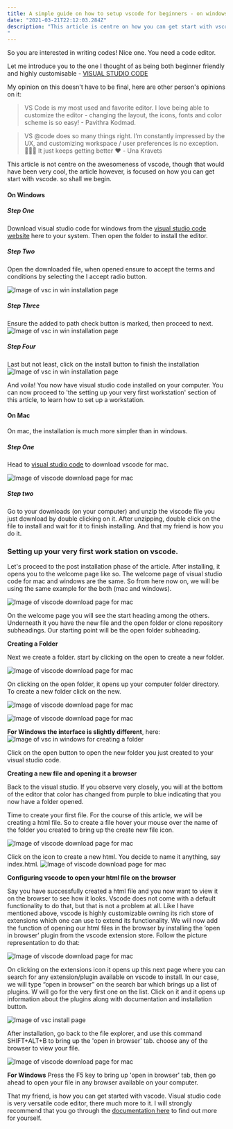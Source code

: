 ```yaml
---
title: A simple guide on how to setup vscode for beginners - on windows and mac OS
date: "2021-03-21T22:12:03.284Z"
description: "This article is centre on how you can get start with vscode.
"
---
```


So you are interested in writing codes! Nice one. You need a code editor.

Let me introduce you to the one I thought of as being both beginner friendly and highly customisable - [VISUAL STUDIO CODE](https://code.visualstudio.com/)

My opinion on this doesn't have to be final, here are other person's opinions on it:

> VS Code is my most used and favorite editor. I love being able to customize the editor - changing the layout, the icons, fonts and color scheme is so easy! - Pavithra Kodmad.

> VS @code does so many things right. I’m constantly impressed by the UX, and customizing workspace / user preferences is no exception. 🙌🏼💯 It just keeps getting better ❤️ - Una Kravets

This article is not centre on the awesomeness of vscode, though that would have been very cool, the article however, is focused on how you can get start with vscode. so shall we begin.

#### On Windows

##### Step One

Download visual studio code for windows from the [visual studio code website]() here to your system. Then open the folder to install the editor.

##### Step Two

Open the downloaded file, when opened ensure to accept the terms and conditions by selecting the I accept radio button.

![Image of vsc in win installation page](./img/win_vsc3.jpeg)

##### Step Three

Ensure the added to path check button is marked, then proceed to next.
![Image of vsc in win installation page](./img/win_vsc2.jpeg)

##### Step Four

Last but not least, click on the install button to finish the installation
![Image of vsc in win installation page](./img/win_vsc1.jpeg)

And voila! You now have visual studio code installed on your computer. You can now proceed to 'the setting up your very first workstation' section of this article, to learn how to set up a workstation.

#### On Mac

On mac, the installation is much more simpler than in windows.

##### Step One

Head to [visual studio code](https://code.visualstudio.com/) to download vscode for mac.

![Image of viscode download page for mac](./img/mac_vsc16.jpeg)

##### Step two

Go to your downloads (on your computer) and unzip the viscode file you just download by double clicking on it.
After unzipping, double click on the file to install and wait for it to finish installing. And that my friend is how you do it.

### Setting up your very first work station on vscode.

Let's proceed to the post installation phase of the article.
After installing, it opens you to the welcome page like so. The welcome page of visual studio code for mac and windows are the same. So from here now on, we will be using the same example for the both (mac and windows).

![Image of viscode download page for mac](./img/mac_vsc12.jpeg)

On the welcome page you will see the start heading among the others. Underneath it you have the new file and the open folder or clone repository subheadings. Our starting point will be the open folder subheading.

**Creating a Folder**

Next we create a folder. start by clicking on the open to create a new folder.

![Image of viscode download page for mac](./img/mac_vsc11.jpeg)

On clicking on the open folder, it opens up your computer folder directory. To create a new folder click on the new.

![Image of viscode download page for mac](./img/mac_vsc10.jpeg)

![Image of viscode download page for mac](./img/mac_vsc9.jpeg)

**For Windows the interface is slightly different**, here:
![Image of vsc in windows for creating a folder](./img/win_vsc.jpeg)

Click on the open button to open the new folder you just created to your visual studio code.

**Creating a new file and opening it a browser**

Back to the visual studio. If you observe very closely, you will at the bottom of the editor that color has changed from purple to blue indicating that you now have a folder opened.

Time to create your first file. For the course of this article, we will be creating a html file.
So to create a file hover your mouse over the name of the folder you created to bring up the create new file icon.

![Image of viscode download page for mac](./img/mac_vsc3.jpeg)

Click on the icon to create a new html. You decide to name it anything, say index.html.
![Image of viscode download page for mac](./img/mac_vsc5.jpeg)

**Configuring vscode to open your html file on the browser**

Say you have successfully created a html file and you now want to view it on the browser to see how it looks. Vscode does not come with a default functionality to do that, but that is not a problem at all. Like I have mentioned above, vscode is highly customizable owning its rich store of extensions which one can use to extend its functionality. We will now add the function of opening our html files in the browser by installing the ‘open in browser’ plugin from the vscode extension store. Follow the picture representation to do that:

![Image of viscode download page for mac](./img/mac_vsc2.jpeg)

On clicking on the extensions icon it opens up this next page where you can search for any extension/plugin available on vscode to install. In our case, we will type “open in browser” on the search bar which brings up a list of plugins. W will go for the very first one on the list. Click on it and it opens up information about the plugins along with documentation and installation button.

![Image of vsc install page](./img/mac_vsc1.jpeg)

After installation, go back to the file explorer, and use this command SHIFT+ALT+B to bring up the 'open in browser' tab. choose any of the browser to view your file.

![Image of viscode download page for mac](./img/mac_vsc.jpeg)

**For Windows**
Press the F5 key to bring up 'open in browser' tab, then go ahead to open your file in any browser available on your computer.

That my friend, is how you can get started with vscode. Visual studio code is very versatile code editor, there much more to it. I will strongly recommend that you go through the [documentation here](https://code.visualstudio.com/docs) to find out more for yourself.
